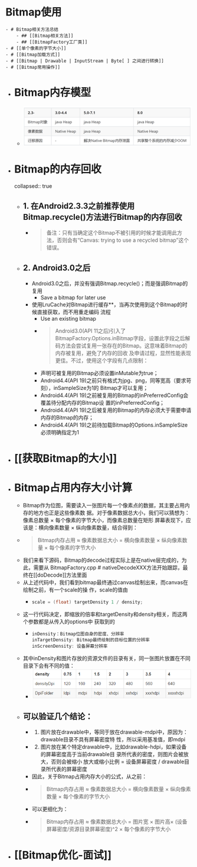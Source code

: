# Bitmap使用
	- # Bitmap相关方法总结
		- ## [[Bitmap相关方法]]
		- ## [[BitmapFactory工厂类]]
	- # [[单个像素的字节大小]]
	- # [[Bitmap加载方式]]
	- # [[Bitmap | Drawable | InputStream | Byte[ ] 之间进行转换]]
	- # [[Bitmap常用操作]]
- # Bitmap内存模型
	- ![image.png](../assets/image_1692773941111_0.png)
- # Bitmap的内存回收
  collapsed:: true
	- ## 1. 在Android2.3.3之前推荐使用Bitmap.recycle()方法进行Bitmap的内存回收
		- >备注：只有当确定这个Bitmap不被引用的时候才能调用此方法，否则会有“Canvas: trying to use
		  a recycled bitmap”这个错误。
	- ## 2. Android3.0之后
		- Android3.0之后，并没有强调Bitmap.recycle()；而是强调Bitmap的复用
			- Save a bitmap for later use
		- 使用LruCache对Bitmap进行缓存**，当再次使用到这个Bitmap的时候直接获取，而不用重走编码
		  流程
			- Use an existing bitmap
			- >Android3.0(API 11之后)引入了BitmapFactory.Options.inBitmap字段，设置此字段之后解
			  码方法会尝试复用一张存在的Bitmap。这意味着Bitmap的内存被复用，避免了内存的回收
			  及申请过程，显然性能表现更佳。不过，使用这个字段有几点限制：
			- 声明可被复用的Bitmap必须设置inMutable为true；
			- Android4.4(API 19)之前只有格式为jpg、png，同等宽高（要求苛刻），inSampleSize为1的
			  Bitmap才可以复用；
			- Android4.4(API 19)之前被复用的Bitmap的inPreferredConfig会覆盖待分配内存的Bitmap设
			  置的inPreferredConfig；
			- Android4.4(API 19)之后被复用的Bitmap的内存必须大于需要申请内存的Bitmap的内存；
			- Android4.4(API 19)之前待加载Bitmap的Options.inSampleSize必须明确指定为1
- # [[获取Bitmap的大小]]
- # Bitmap占用内存大小计算
	- Bitmap作为位图，需要读入一张图片每一个像素点的数据，其主要占用内存的地方也正是这些像素数
	  据。对于像素数据总大小，我们可以猜想为：像素总数量 × 每个像素的字节大小，而像素总数量在矩形
	  屏幕表现下，应该是：横向像素数量 × 纵向像素数量，结合得到：
	- >Bitmap内存占用 ≈ 像素数据总大小 = 横向像素数量 × 纵向像素数量 × 每个像素的字节大小
	- 我们来看下源码，Bitmap的decode过程实际上是在native层完成的，为此，需要从
	  BitmapFactory.cpp # nativeDecodeXXX方法开始跟踪，最终在[[doDecode]]方法里面
	- 从上述代码中，我们看到bitmap最终通过canvas绘制出来，而canvas在绘制之前，有一个scale的操
	  作，scale的值由
		- ```java
		  scale = (float) targetDensity 1 / density;
		  ```
	- 这一行代码决定，即缩放的倍率和targetDensity和density相关，而这两个参数都是从传入的options中
	  获取到的
		- ```java
		  inDensity：Bitmap位图自身的密度、分辨率
		  inTargetDensity: Bitmap最终绘制的目标位置的分辨率
		  inScreenDensity: 设备屏幕分辨率
		  ```
	- 其中inDensity和图片存放的资源文件的目录有关，同一张图片放置在不同目录下会有不同的值：
		- ![image.png](../assets/image_1692775701549_0.png)
	- ## 可以验证几个结论：
		- 1. 图片放在drawable中，等同于放在drawable-mdpi中，原因为：drawable目录不具有屏幕密度特
		  性，所以采用基准值，即mdpi
		- 2. 图片放在某个特定drawable中，比如drawable-hdpi，如果设备的屏幕密度高于当前drawable目
		  录所代表的密度，则图片会被放大，否则会被缩小
		  放大或缩小比例 = 设备屏幕密度 / drawable目录所代表的屏幕密度
		- 因此，关于Bitmap占用内存大小的公式，从之前：
		- >Bitmap内存占用 ≈ 像素数据总大小 = 横向像素数量 × 纵向像素数量 × 每个像素的字节大小
		- 可以更细化为：
		- >Bitmap内存占用 ≈ 像素数据总大小 = 图片宽 × 图片高× (设备屏幕密度/资源目录屏幕密度)^2 × 每个像素的字节大小
- # [[Bitmap优化-面试]]